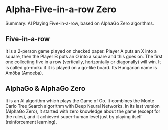 # Alpha-Five-in-a-row Zero
Summary: AI Playing Five-in-a-row, based on AlphaGo Zero algorithms.

## Five-in-a-row
It is a 2-person game played on checked paper. Player A puts an X into a square, then the Player B puts an O into a square and this goes on. The first one collecting five in a row (vertically, horizontally or diagonally) will win. It is called go-moku if it is played on a go-like board. Its Hungarian name is Amőba (Amoeba).

## AlphaGo & AlphaGo Zero
It is an AI algorithm which plays the Game of Go. It combines the Monte Carlo Tree Search algorithm with Deep Neural Networks. In its last version (AlphaGo Zero), it started with zero knowledge about the game (except for the rules), and it achieved super-human level just by playing itself (reinforcement learning).

